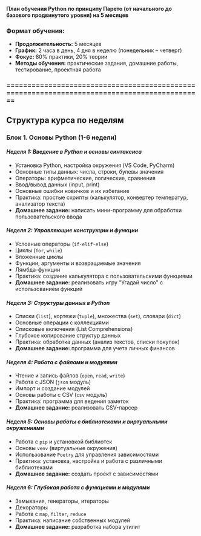 **План обучения Python по принципу Парето (от начального до базового продвинутого уровня) на 5 месяцев**

### **Формат обучения:**

- **Продолжительность:** 5 месяцев
- **График:** 2 часа в день, 4 дня в неделю (понедельник – четверг)
- **Фокус:** 80% практики, 20% теории
- **Методы обучения:** практические задания, домашние работы, тестирование, проектная работа

### ============================================================================================

## **Структура курса по неделям**

### **Блок 1. Основы Python (1-6 недели)**

#### _Неделя 1: Введение в Python и основы синтаксиса_

- Установка Python, настройка окружения (VS Code, PyCharm)
- Основные типы данных: числа, строки, булевы значения
- Операторы: арифметические, логические, сравнения
- Ввод/вывод данных (input, print)
- Основные ошибки новичков и их избегание
- Практика: простые скрипты (калькулятор, конвертер температур, анализатор текста)
- **Домашнее задание:** написать мини-программу для обработки пользовательского ввода

#### _Неделя 2: Управляющие конструкции и функции_

- Условные операторы (`if-elif-else`)
- Циклы (`for`, `while`)
- Вложенные циклы
- Функции, аргументы и возвращаемые значения
- Лямбда-функции
- Практика: создание калькулятора с пользовательскими функциями
- **Домашнее задание:** реализовать игру "Угадай число" с использованием функций

#### _Неделя 3: Структуры данных в Python_

- Списки (`list`), кортежи (`tuple`), множества (`set`), словари (`dict`)
- Основные операции с коллекциями
- Списковые включения (List Comprehensions)
- Глубокое копирование структур данных
- Практика: обработка данных (анализ текстов, списки покупок)
- **Домашнее задание:** программа для учета личных финансов

#### _Неделя 4: Работа с файлами и модулями_

- Чтение и запись файлов (`open`, `read`, `write`)
- Работа с JSON (`json` модуль)
- Импорт и создание модулей
- Основы работы с CSV (`csv` модуль)
- Практика: программа для ведения заметок
- **Домашнее задание:** реализовать CSV-парсер

#### _Неделя 5: Основы работы с библиотеками и виртуальными окружениями_

- Работа с `pip` и установкой библиотек
- Основы `venv` (виртуальные окружения)
- Использование `Poetry` для управления зависимостями
- Практика: установка, настройка и работа с различными библиотеками
- **Домашнее задание:** создать проект с зависимостями

#### _Неделя 6: Глубокая работа с функциями и модулями_

- Замыкания, генераторы, итераторы
- Декораторы
- Работа с `map`, `filter`, `reduce`
- Практика: написание собственных модулей
- **Домашнее задание:** разработка набора утилит
